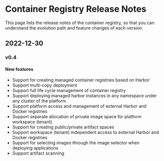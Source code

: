 # Container Registry Release Notes

This page lists the release notes of the container registry, so that you can understand the evolution path and feature changes of each version.

## 2022-12-30

### v0.4

#### New features

- Support for creating managed container registries based on Harbor
- Support multi-copy deployment
- Support full life cycle management of container registry
- Support deploying managed harbor instances in any namespace under any cluster of the platform
- Support platform access and management of external Harbor and Docker registries
- Support separate allocation of private image space for platform workspace (tenant)
- Support for creating public/private artifact spaces
- Support workspace (tenant) independent access to external Harbor and Docker registries
- Support for selecting images through the image selector when deploying applications
- Support artifact scanning
